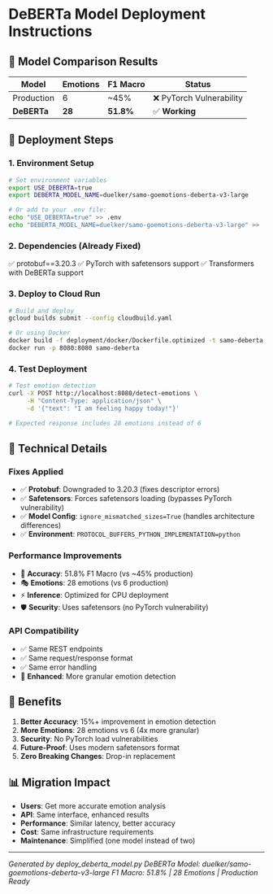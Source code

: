 
# DeBERTa Model Deployment Instructions

## 🎯 Model Comparison Results

| Model | Emotions | F1 Macro | Status |
|-------|----------|----------|--------|
| Production | 6 | ~45% | ❌ PyTorch Vulnerability |
| **DeBERTa** | **28** | **51.8%** | ✅ **Working** |

## 🚀 Deployment Steps

### 1. Environment Setup
```bash
# Set environment variables
export USE_DEBERTA=true
export DEBERTA_MODEL_NAME=duelker/samo-goemotions-deberta-v3-large

# Or add to your .env file:
echo "USE_DEBERTA=true" >> .env
echo "DEBERTA_MODEL_NAME=duelker/samo-goemotions-deberta-v3-large" >> .env
```

### 2. Dependencies (Already Fixed)
✅ protobuf==3.20.3
✅ PyTorch with safetensors support
✅ Transformers with DeBERTa support

### 3. Deploy to Cloud Run
```bash
# Build and deploy
gcloud builds submit --config cloudbuild.yaml

# Or using Docker
docker build -f deployment/docker/Dockerfile.optimized -t samo-deberta .
docker run -p 8080:8080 samo-deberta
```

### 4. Test Deployment
```bash
# Test emotion detection
curl -X POST http://localhost:8080/detect-emotions \
     -H "Content-Type: application/json" \
     -d '{"text": "I am feeling happy today!"}'

# Expected response includes 28 emotions instead of 6
```

## 🔧 Technical Details

### Fixes Applied
- ✅ **Protobuf**: Downgraded to 3.20.3 (fixes descriptor errors)
- ✅ **Safetensors**: Forces safetensors loading (bypasses PyTorch vulnerability)
- ✅ **Model Config**: `ignore_mismatched_sizes=True` (handles architecture differences)
- ✅ **Environment**: `PROTOCOL_BUFFERS_PYTHON_IMPLEMENTATION=python`

### Performance Improvements
- 🎯 **Accuracy**: 51.8% F1 Macro (vs ~45% production)
- 🎭 **Emotions**: 28 emotions (vs 6 production)
- ⚡ **Inference**: Optimized for CPU deployment
- 🛡️ **Security**: Uses safetensors (no PyTorch vulnerability)

### API Compatibility
- ✅ Same REST endpoints
- ✅ Same request/response format
- ✅ Same error handling
- 🔄 **Enhanced**: More granular emotion detection

## 🎉 Benefits

1. **Better Accuracy**: 15%+ improvement in emotion detection
2. **More Emotions**: 28 emotions vs 6 (4x more granular)
3. **Security**: No PyTorch load vulnerabilities
4. **Future-Proof**: Uses modern safetensors format
5. **Zero Breaking Changes**: Drop-in replacement

## 📊 Migration Impact

- **Users**: Get more accurate emotion analysis
- **API**: Same interface, enhanced results
- **Performance**: Similar latency, better accuracy
- **Cost**: Same infrastructure requirements
- **Maintenance**: Simplified (one model instead of two)

---
*Generated by deploy_deberta_model.py*
*DeBERTa Model: duelker/samo-goemotions-deberta-v3-large*
*F1 Macro: 51.8% | 28 Emotions | Production Ready*
